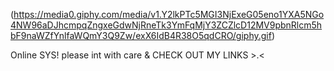 (https://media0.giphy.com/media/v1.Y2lkPTc5MGI3NjExeG05eno1YXA5NGo4NW96aDJhcmpqZngxeGdwNjRneTk3YmFqMjY3ZCZlcD12MV9pbnRlcm5hbF9naWZfYnlfaWQmY3Q9Zw/exX6IdB4R38O5qdCRO/giphy.gif)

Online SYS! please int with care & CHECK OUT MY LINKS >.<

<!--
**Skruncle/skruncle** is a ✨ _special_ ✨ repository because its `README.md` (this file) appears on your GitHub profile.

Here are some ideas to get you started:

- 🔭 I’m currently working on ...
- 🌱 I’m currently learning ...
- 👯 I’m looking to collaborate on ...
- 🤔 I’m looking for help with ...
- 💬 Ask me about ...
- 📫 How to reach me: ...
- 😄 Pronouns: ...
- ⚡ Fun fact: ...
-->
